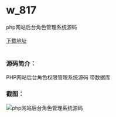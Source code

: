 # w_817
php网站后台角色管理系统源码
<br/></br>
[下载地址](https://www.uuid2.com/817.html "下载地址")
<br/></br>
<h3>源码简介：</h3>
<p>PHP网站后台角色权限管理系统源码 带数据库<p>
<h3>截图：</h3>
<img src="https://www.uuid2.com/wp-content/uploads/img/202105/f9fc37b690.jpg" alt="php网站后台角色管理系统源码">
